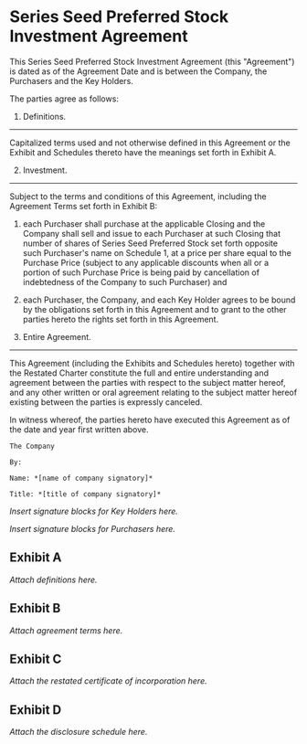 Series Seed Preferred Stock Investment Agreement
================================================

This Series Seed Preferred Stock Investment Agreement (this "Agreement") is dated as of the Agreement Date and is between the Company, the Purchasers and the Key Holders.

The parties agree as follows:

1. Definitions.
---------------

Capitalized terms used and not otherwise defined in this Agreement or the Exhibit and Schedules thereto have the meanings set forth in Exhibit A.

2. Investment.
--------------

Subject to the terms and conditions of this Agreement, including the Agreement Terms set forth in Exhibit B:

1. each Purchaser shall purchase at the applicable Closing and the Company shall sell and issue to each Purchaser at such Closing that number of shares of Series Seed Preferred Stock set forth opposite such Purchaser's name on Schedule 1, at a price per share equal to the Purchase Price (subject to any applicable discounts when all or a portion of such Purchase Price is being paid by cancellation of indebtedness of the Company to such Purchaser) and

2. each Purchaser, the Company, and each Key Holder agrees to be bound by the obligations set forth in this Agreement and to grant to the other parties hereto the rights set forth in this Agreement.

3. Entire Agreement.
--------------------

This Agreement (including the Exhibits and Schedules hereto) together with the Restated Charter constitute the full and entire understanding and agreement between the parties with respect to the subject matter hereof, and any other written or oral agreement relating to the subject matter hereof existing between the parties is expressly canceled.

In witness whereof, the parties hereto have executed this Agreement as of the date and year first written above.

    The Company

    By:

    Name: *[name of company signatory]*

    Title: *[title of company signatory]*

_Insert signature blocks for Key Holders here._

_Insert signature blocks for Purchasers here._

Exhibit A
---------

_Attach definitions here._

Exhibit B
---------

_Attach agreement terms here._

Exhibit C
---------

_Attach the restated certificate of incorporation here._

Exhibit D
---------

_Attach the disclosure schedule here._

